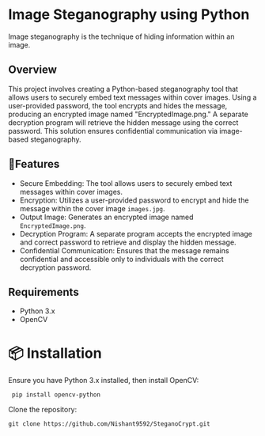 # Image Steganography using Python
Image steganography is the technique of hiding information within an image. 

## Overview
This project involves creating a Python-based steganography tool that allows users to securely embed text messages within cover images. Using a user-provided password, the tool encrypts and hides the message, producing an encrypted image named "EncryptedImage.png." A separate decryption program will retrieve the hidden message using the correct password. This solution ensures confidential communication via image-based steganography.

## 🚀Features
   - Secure Embedding: The tool allows users to securely embed text messages within cover images. 
   - Encryption: Utilizes a user-provided password to encrypt and hide the message within the cover image `images.jpg`.
   - Output Image: Generates an encrypted image named `EncryptedImage.png`.
   - Decryption Program: A separate program accepts the encrypted image and correct password to retrieve and display the hidden message.
   - Confidential Communication: Ensures that the message remains confidential and accessible only to individuals with the correct decryption password.

## Requirements
   - Python 3.x
   - OpenCV
     
# 📦 Installation

Ensure you have Python 3.x installed, then install OpenCV:

     pip install opencv-python

Clone the repository:

    git clone https://github.com/Nishant9592/SteganoCrypt.git



 

 

